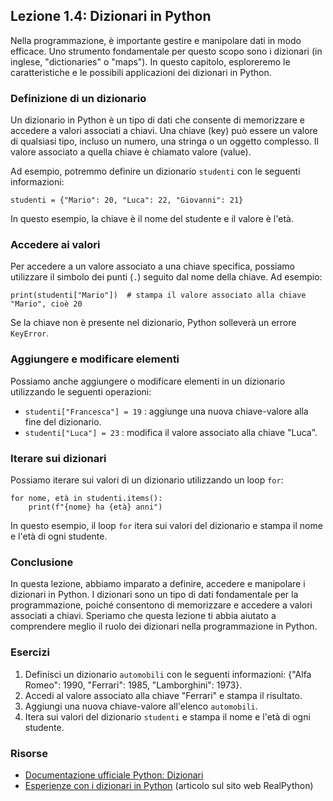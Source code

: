 ## Lezione 1.4: Dizionari in Python

Nella programmazione, è importante gestire e manipolare dati in modo efficace. Uno strumento fondamentale per questo scopo sono i dizionari (in inglese, "dictionaries" o "maps"). In questo capitolo, esploreremo le caratteristiche e le possibili applicazioni dei dizionari in Python.

### Definizione di un dizionario

Un dizionario in Python è un tipo di dati che consente di memorizzare e accedere a valori associati a chiavi. Una chiave (key) può essere un valore di qualsiasi tipo, incluso un numero, una stringa o un oggetto complesso. Il valore associato a quella chiave è chiamato valore (value).

Ad esempio, potremmo definire un dizionario `studenti` con le seguenti informazioni:

```
studenti = {"Mario": 20, "Luca": 22, "Giovanni": 21}
```

In questo esempio, la chiave è il nome del studente e il valore è l'età.

### Accedere ai valori

Per accedere a un valore associato a una chiave specifica, possiamo utilizzare il simbolo dei punti (`.`) seguito dal nome della chiave. Ad esempio:

```
print(studenti["Mario"])  # stampa il valore associato alla chiave "Mario", cioè 20
```

Se la chiave non è presente nel dizionario, Python solleverà un errore `KeyError`.

### Aggiungere e modificare elementi

Possiamo anche aggiungere o modificare elementi in un dizionario utilizzando le seguenti operazioni:

- `studenti["Francesca"] = 19` : aggiunge una nuova chiave-valore alla fine del dizionario.
- `studenti["Luca"] = 23` : modifica il valore associato alla chiave "Luca".

### Iterare sui dizionari

Possiamo iterare sui valori di un dizionario utilizzando un loop `for`:

```
for nome, età in studenti.items():
    print(f"{nome} ha {età} anni")
```

In questo esempio, il loop `for` itera sui valori del dizionario e stampa il nome e l'età di ogni studente.

### Conclusione

In questa lezione, abbiamo imparato a definire, accedere e manipolare i dizionari in Python. I dizionari sono un tipo di dati fondamentale per la programmazione, poiché consentono di memorizzare e accedere a valori associati a chiavi. Speriamo che questa lezione ti abbia aiutato a comprendere meglio il ruolo dei dizionari nella programmazione in Python.

### Esercizi

1. Definisci un dizionario `automobili` con le seguenti informazioni: {"Alfa Romeo": 1990, "Ferrari": 1985, "Lamborghini": 1973}.
2. Accedi al valore associato alla chiave "Ferrari" e stampa il risultato.
3. Aggiungi una nuova chiave-valore all'elenco `automobili`.
4. Itera sui valori del dizionario `studenti` e stampa il nome e l'età di ogni studente.

### Risorse

- [Documentazione ufficiale Python: Dizionari](https://docs.python.org/3/library/stdtypes.html#dict-views)
- [Esperienze con i dizionari in Python](https://realpython.com/python-dicts/) (articolo sul sito web RealPython)
